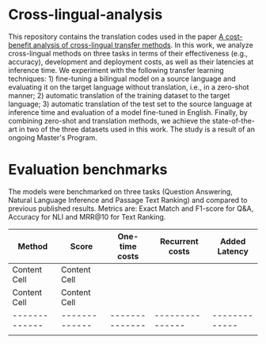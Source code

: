 # Cross-lingual-analysis

This repository contains the translation codes used in the paper [A cost-benefit analysis of cross-lingual transfer methods](https://arxiv.org/abs/2105.06813). In this work, we analyze cross-lingual methods on three tasks in terms of their effectiveness (e.g., accuracy), development and deployment costs, as well as their latencies at inference time. We experiment with the following transfer learning techniques: 1) fine-tuning a bilingual model on a source language and evaluating it on the target language without translation, i.e., in a zero-shot manner; 2) automatic translation of the training dataset to the target language; 3) automatic translation of the test set to the source language at inference time and evaluation of a model fine-tuned in English. Finally, by combining zero-shot and translation methods, we achieve the state-of-the-art in two of the three datasets used in this work. The study is a result of an ongoing Master's Program.

# Evaluation benchmarks
The models were benchmarked on three tasks (Question Answering, Natural Language Inference and Passage Text Ranking) and compared to previous published results. Metrics are: Exact Match and F1-score for Q&A, Accuracy for NLI and MRR@10 for Text Ranking.

| Method        | Score         | One-time costs | Recurrent costs | Added Latency | 
| ------------- | ------------- | -------------- | --------------- | ------------- | 
| Content Cell  | Content Cell  |                |                 |               |
| Content Cell  | Content Cell  |                |                 |               |
| ------------- | ------------- | -------------- | --------------- | ------------- |
|               |               |                |                 |               |    
